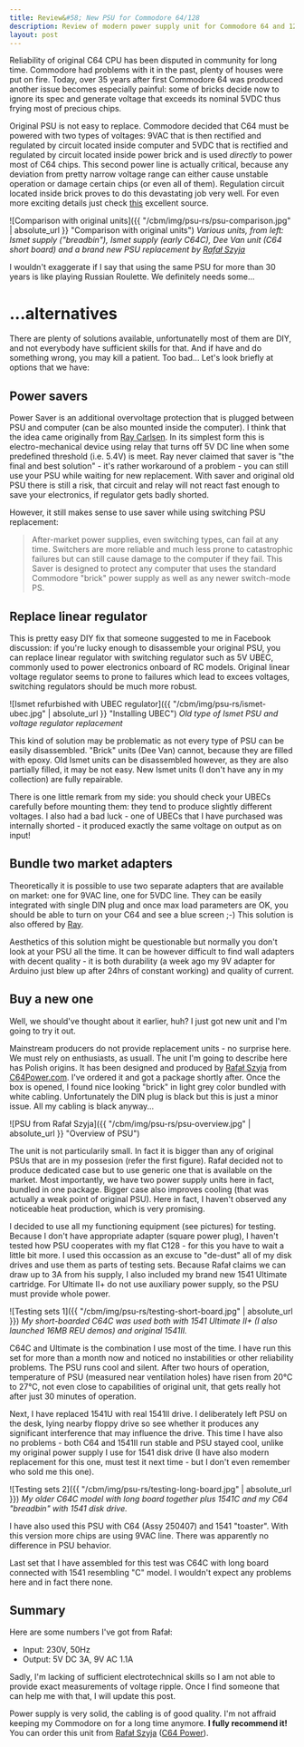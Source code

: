 ```yaml
---
title: Review&#58; New PSU for Commodore 64/128
description: Review of modern power supply unit for Commodore 64 and 128 home computers.
layout: post
---
```


Reliability of original C64 CPU has been disputed in community for long time. Commodore had problems with it in the past, plenty of houses were put on fire. Today, over 35 years after first Commodore 64 was produced another issue becomes especially painful: some of bricks decide now to ignore its spec and generate voltage that exceeds its nominal 5VDC thus frying most of precious chips.

Original PSU is not easy to replace. Commodore decided that C64 must be powered with two types of voltages: 9VAC that is then rectified and regulated by circuit located inside computer and 5VDC that is rectified and regulated by circuit located inside power brick and is used *directly* to power most of C64 chips. This second power line is actually critical, because any deviation from pretty narrow voltage range can either cause unstable operation or damage certain chips (or even all of them). Regulation circuit located inside brick proves to do this devastating job very well. For even more exciting details just check [this](https://www.c64-wiki.com/wiki/Power_Supply) excellent source.

![Comparison with original units]({{ "/cbm/img/psu-rs/psu-comparison.jpg" | absolute_url }} "Comparison with original units")
*Various units, from left: Ismet supply ("breadbin"), Ismet supply (early C64C), Dee Van unit (C64 short board) and a brand new PSU replacement by [Rafał Szyja](mailto:raf@c64power.com)*

I wouldn't exaggerate if I say that using the same PSU for more than 30 years is like playing Russian Roulette. We definitely needs some...

...alternatives
===============

There are plenty of solutions available, unfortunatelly most of them are DIY, and not everybody have sufficient skills for that. And if have and do something wrong, you may kill a patient. Too bad... Let's look briefly at options that we have:

Power savers
------------

Power Saver is an additional overvoltage protection that is plugged between PSU and computer (can be also mounted inside the computer). I think that the idea came originally from [Ray Carlsen](http://personalpages.tds.net/~rcarlsen/cbm/c64/SAVER/). In its simplest form this is electro-mechanical device using relay that turns off 5V DC line when some predefined threshold (i.e. 5.4V) is meet. Ray never claimed that saver is "the final and best solution" - it's rather workaround of a problem - you can still use your PSU while waiting for new replacement. With saver and original old PSU there is still a risk, that circuit and relay will not react fast enough to save your electronics, if regulator gets badly shorted.

However, it still makes sense to use saver while using switching PSU replacement:

> After-market power supplies, even switching types, can fail at any time. Switchers are more reliable and much less prone to catastrophic failures but can still cause damage to the computer if they fail. This Saver is designed to protect any computer that uses the standard Commodore "brick" power supply as well as any newer switch-mode PS.

Replace linear regulator
------------------------

This is pretty easy DIY fix that someone suggested to me in Facebook discussion: if you're lucky enough to disassemble your original PSU, you can replace linear regulator with switching regulator such as 5V UBEC, commonly used to power electronics onboard of RC models. Original linear voltage regulator seems to prone to failures which lead to excees voltages, switching regulators should be much more robust.

![Ismet refurbished with UBEC regulator]({{ "/cbm/img/psu-rs/ismet-ubec.jpg" | absolute_url }} "Installing UBEC")
*Old type of Ismet PSU and voltage regulator replacement*

This kind of solution may be problematic as not every type of PSU can be easily disassembled. "Brick" units (Dee Van) cannot, because they are filled with epoxy. Old Ismet units can be disassembled however, as they are also partially filled, it may be not easy. New Ismet units (I don't have any in my collection) are fully repairable.

There is one little remark from my side: you should check your UBECs carefully before mounting them: they tend to produce slightly different voltages. I also had a bad luck - one of UBECs that I have purchased was internally shorted - it produced exactly the same voltage on output as on input!

Bundle two market adapters
--------------------------

Theoretically it is possible to use two separate adapters that are available on market: one for 9VAC line, one for 5VDC line. They can be easily integrated with single DIN plug and once max load parameters are OK, you should be able to turn on your C64 and see a blue screen ;-) This solution is also offered by [Ray](http://personalpages.tds.net/~rcarlsen/custom%20ps.html). 

Aesthetics of this solution might be questionable but normally you don't look at your PSU all the time. It can be however difficult to find wall adapters with decent quality - it is both durability (a week ago my 9V adapter for Arduino just blew up after 24hrs of constant working) and quality of current.

Buy a new one
-------------

Well, we should've thought about it earlier, huh? I just got new unit and I'm going to try it out.

Mainstream producers do not provide replacement units - no surprise here. We must rely on enthusiasts, as usuall. The unit I'm going to describe here has Polish origins. It has been designed and produced by [Rafał Szyja](mailto:raf@c64power.com) from [C64Power.com](http://c64power.com). I've ordered it and got a package shortly after. Once the box is opened, I found nice looking "brick" in light grey color bundled with white cabling. Unfortunately the DIN plug is black but this is just a minor issue. All my cabling is black anyway...

![PSU from Rafał Szyja]({{ "/cbm/img/psu-rs/psu-overview.jpg" | absolute_url }} "Overview of PSU")

The unit is not particularily small. In fact it is bigger than any of original PSUs that are in my possesion (refer the first figure). Rafał decided not to produce dedicated case but to use generic one that is available on the market. Most importantly, we have two power supply units here in fact, bundled in one package. Bigger case also improves cooling (that was actually a weak point of original PSU). Here in fact, I haven't observed any noticeable heat production, which is very promising.

I decided to use all my functioning equipment (see pictures) for testing. Because I don't have appropriate adapter (square power plug), I haven't tested how PSU cooperates with my flat C128 - for this you have to wait a little bit more. I used this occassion as an excuse to "de-dust" all of my disk drives and use them as parts of testing sets. Because Rafał claims we can draw up to 3A from his supply, I also included my brand new 1541 Ultimate cartridge. For Ultimate II+ do not use auxiliary power supply, so the PSU must provide whole power.

![Testing sets 1]({{ "/cbm/img/psu-rs/testing-short-board.jpg" | absolute_url }})
*My short-boarded C64C was used both with 1541 Ultimate II+ (I also launched 16MB REU demos) and original 1541II.*

C64C and Ultimate is the combination I use most of the time. I have run this set for more than a month now and noticed no instabilities or other reliability problems. The PSU runs cool and silent. After two hours of operation, temperature of PSU (measured near ventilation holes) have risen from 20&deg;C to 27&deg;C, not even close to capabilities of original unit, that gets really hot after just 30 minutes of operation.

Next, I have replaced 1541U with real 1541II drive. I deliberately left PSU on the desk, lying nearby floppy drive so see whether it produces any significant interference that may influence the drive. This time I have also no problems - both C64 and 1541II run stable and PSU stayed cool, unlike my original power supply I use for 1541 disk drive (I have also modern replacement for this one, must test it next time - but I don't even remember who sold me this one).

![Testing sets 2]({{ "/cbm/img/psu-rs/testing-long-board.jpg" | absolute_url }})
*My older C64C model with long board together plus 1541C and my C64 "breadbin" with 1541 disk drive.*

I have also used this PSU with C64 (Assy 250407) and 1541 "toaster". With this version more chips are using 9VAC line. There was apparently no difference in PSU behavior.

Last set that I have assembled for this test was C64C with long board connected with 1541 resembling "C" model. I wouldn't expect any problems here and in fact there none.

Summary
-------

Here are some numbers I've got from Rafał:

* Input: 230V, 50Hz
* Output: 5V DC 3A, 9V AC 1.1A

Sadly, I'm lacking of sufficient electrotechnical skills so I am not able to provide exact measurements of voltage ripple. Once I find someone that can help me with that, I will update this post.

Power supply is very solid, the cabling is of good quality. I'm not affraid keeping my Commodore on for a long time anymore. **I fully recommend it!** You can order this unit from [Rafał Szyja](https://www.facebook.com/rafalszyja?fref=mentions) ([C64 Power](https://www.facebook.com/c64power/?fref=mentions)). 
